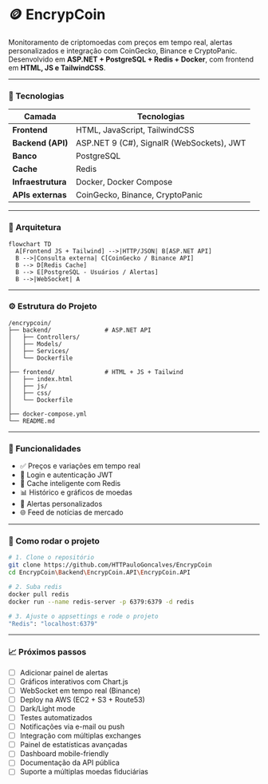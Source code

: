 # 🪙 EncrypCoin

Monitoramento de criptomoedas com preços em tempo real, alertas personalizados e integração com CoinGecko, Binance e CryptoPanic.
Desenvolvido em **ASP.NET + PostgreSQL + Redis + Docker**, com frontend em **HTML, JS e TailwindCSS**.

---

### 🚀 Tecnologias

| Camada             | Tecnologias                               |
| ------------------ | ----------------------------------------- |
| **Frontend**       | HTML, JavaScript, TailwindCSS             |
| **Backend (API)**  | ASP.NET 9 (C#), SignalR (WebSockets), JWT |
| **Banco**          | PostgreSQL                                |
| **Cache**          | Redis                                     |
| **Infraestrutura** | Docker, Docker Compose                    |
| **APIs externas**  | CoinGecko, Binance, CryptoPanic           |

---

### 🧱 Arquitetura

```mermaid
flowchart TD
  A[Frontend JS + Tailwind] -->|HTTP/JSON| B[ASP.NET API]
  B -->|Consulta externa| C[CoinGecko / Binance API]
  B --> D[Redis Cache]
  B --> E[PostgreSQL - Usuários / Alertas]
  B -->|WebSocket| A
```

---

### ⚙️ Estrutura do Projeto

```
/encrypcoin/
├── backend/               # ASP.NET API
│   ├── Controllers/
│   ├── Models/
│   ├── Services/
│   └── Dockerfile
│
├── frontend/              # HTML + JS + Tailwind
│   ├── index.html
│   ├── js/
│   ├── css/
│   └── Dockerfile
│
├── docker-compose.yml
└── README.md
```

---

### 🧠 Funcionalidades

* ✅ Preços e variações em tempo real
* 🔐 Login e autenticação JWT
* 💾 Cache inteligente com Redis
* 📊 Histórico e gráficos de moedas
* 🔔 Alertas personalizados
* 🌐 Feed de notícias de mercado

---

### 🐳 Como rodar o projeto

```bash
# 1. Clone o repositório
git clone https://github.com/HTTPauloGoncalves/EncrypCoin
cd EncrypCoin\Backend\EncrypCoin.API\EncrypCoin.API

# 2. Suba redis
docker pull redis
docker run --name redis-server -p 6379:6379 -d redis

# 3. Ajuste o appsettings e rode o projeto
"Redis": "localhost:6379"
```
---

### 📈 Próximos passos

* [ ] Adicionar painel de alertas
* [ ] Gráficos interativos com Chart.js
* [ ] WebSocket em tempo real (Binance)
* [ ] Deploy na AWS (EC2 + S3 + Route53)
* [ ] Dark/Light mode
* [ ] Testes automatizados
* [ ] Notificações via e-mail ou push
* [ ] Integração com múltiplas exchanges
* [ ] Painel de estatísticas avançadas
* [ ] Dashboard mobile-friendly
* [ ] Documentação da API pública
* [ ] Suporte a múltiplas moedas fiduciárias
